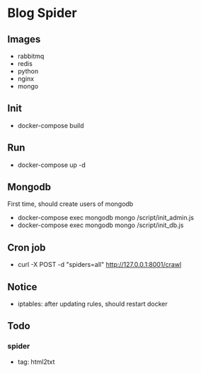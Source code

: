 # Blog Spider

## Images
* rabbitmq
* redis
* python
* nginx
* mongo

## Init
 * docker-compose build

## Run
 * docker-compose up -d

## Mongodb
First time, should create users of mongodb
 * docker-compose exec mongodb mongo /script/init_admin.js
 * docker-compose exec mongodb mongo /script/init_db.js

## Cron job
 * curl -X POST -d "spiders=all" http://127.0.0.1:8001/crawl

## Notice
 * iptables: after updating rules, should restart docker

## Todo
### spider
  * tag: html2txt
